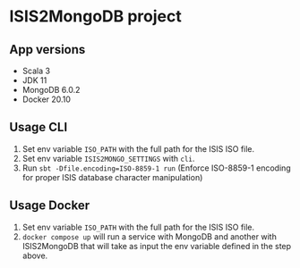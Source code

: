 # ISIS2MongoDB project

## App versions
* Scala 3
* JDK 11
* MongoDB 6.0.2
* Docker 20.10

## Usage CLI

1. Set env variable `ISO_PATH` with the full path for the ISIS ISO file.
1. Set env variable `ISIS2MONGO_SETTINGS` with `cli`.
1. Run `sbt -Dfile.encoding=ISO-8859-1 run` (Enforce ISO-8859-1 encoding for proper ISIS database character manipulation)

## Usage Docker

1. Set env variable `ISO_PATH` with the full path for the ISIS ISO file.
1. `docker compose up` will run a service with MongoDB and another with ISIS2MongoDB that will take as input the env variable defined in the step above.